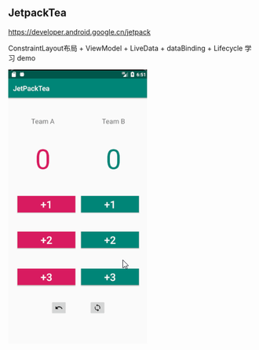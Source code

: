 ## JetpackTea

https://developer.android.google.cn/jetpack

ConstraintLayout布局 + ViewModel + LiveData + dataBinding + Lifecycle 学习 demo

![](img/1.gif)